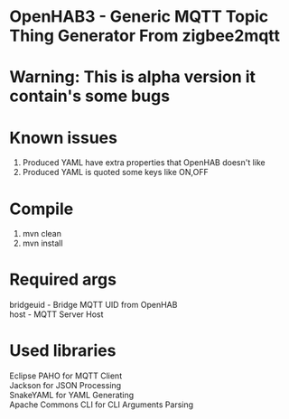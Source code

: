 # OpenHAB3 - Generic MQTT Topic Thing Generator From zigbee2mqtt
# Warning: This is alpha version it contain's some bugs

# Known issues
1. Produced YAML have extra properties that OpenHAB doesn't like
2. Produced YAML is quoted some keys like ON,OFF

# Compile
1. mvn clean
2. mvn install

# Required args
bridgeuid - Bridge MQTT UID from OpenHAB<br>
host - MQTT Server Host

# Used libraries
Eclipse PAHO for MQTT Client<br>
Jackson for JSON Processing<br>
SnakeYAML for YAML Generating<br>
Apache Commons CLI for CLI Arguments Parsing